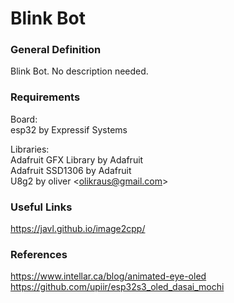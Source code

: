 # Blink Bot
### General Definition
Blink Bot. No description needed.

### Requirements
Board:               
esp32 by Expressif Systems                   

Libraries:         
Adafruit GFX Library by Adafruit       
Adafruit SSD1306 by Adafruit           
U8g2 by oliver \<olikraus@gmail.com>           

### Useful Links
https://javl.github.io/image2cpp/      

### References          
https://www.intellar.ca/blog/animated-eye-oled            
https://github.com/upiir/esp32s3_oled_dasai_mochi                